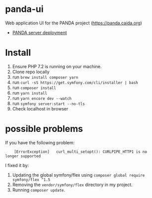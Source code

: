 # panda-ui
Web application UI for the PANDA project (https://panda.caida.org)
- [PANDA server deployment](http://github.com/CAIDA/panda-deploy)


# Install
1. Ensure PHP 7.2 is running on your machine.
2. Clone repo locally 
3. run `brew install composer yarn`
4. run `curl -sS https://get.symfony.com/cli/installer | bash`
5. run `composer install`
6. run `yarn install`
7. run `yarn encore dev --watch`
8. run `symfony server:start --no-tls`
9. Check localhost in browser

# possible problems
If you have the following problem:
~~~
    [ErrorException]   curl_multi_setopt(): CURLPIPE_HTTP1 is no longer supported
~~~

I fixed it by:
1. Updating the global symfony/flex using `composer global require symfony/flex ^1.5` 
2. Removing the `vendor/symfony/flex` directory in my project.
3. Running `composer update`.

